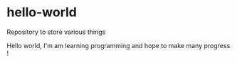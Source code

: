 # hello-world
Repository to store various things

Hello world,
I'm am learning programming and hope to make many progress !
